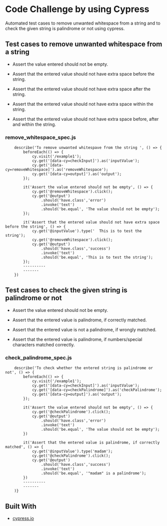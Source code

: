 # Code Challenge by using Cypress

Automated test cases to remove unwanted whitespace from a string and to check the given string is palindrome or not using cypress.

## Test cases to remove unwanted whitespace from a string

- Assert the value entered should not be empty.

- Assert that the entered value should not have extra space before the string.

- Assert that the entered value should not have extra space after the string.

- Assert that the entered value should not have extra space within the string.

- Assert that the entered value should not have extra space before, after and within the string.

### remove_whitespace_spec.js

```shell
    describe('To remove unwanted whitespave from the string ', () => {
        beforeEach(() => {
            cy.visit('/example1');
            cy.get('[data-cy=checkInput]').as('inputValue');
            cy.get('[data-cy=removeWhitespace]').as('removeWhitespace');
            cy.get('[data-cy=output]').as('output');
        });

        it('Assert the value entered should not be empty', () => {
            cy.get('@removeWhitespace').click();
            cy.get('@output')
                .should('have.class','error')
                .invoke('text')
                .should('be.equal', 'The value should not be empty');
        });

        it('Assert that the entered value should not have extra space before the string', () => {
            cy.get('@inputValue').type('  This is to test the string');
            cy.get('@removeWhitespace').click();
            cy.get('@output')
                .should('have.class','success')
                .invoke('text')
                .should('be.equal', 'This is to test the string');
        });
        ----------
        -------
    })
```

## Test cases to check the given string is palindrome or not

- Assert the value entered should not be empty.

- Assert that the entered value is palindrome, if correctly matched.

- Assert that the entered value is not a palindrome, if wrongly matched.

- Assert that the entered value is palindrome, if numbers/special characters matched correctly.

### check_palindrome_spec.js

```shell
    describe('To check whether the entered string is palindrome or not', () => {
        beforeEach(() => {
            cy.visit('/example1');
            cy.get('[data-cy=checkInput]').as('inputValue');
            cy.get('[data-cy=checkPalindrome]').as('checkPalindrome');
            cy.get('[data-cy=output]').as('output');
        });

        it('Assert the value entered should not be empty', () => {
            cy.get('@checkPalindrome').click();
            cy.get('@output')
                .should('have.class','error')
                .invoke('text')
                .should('be.equal', 'The value should not be empty');
        })

        it('Assert that the entered value is palindrome, if correctly matched', () => {
            cy.get('@inputValue').type('madam');
            cy.get('@checkPalindrome').click();
            cy.get('@output')
                .should('have.class','success')
                .invoke('text')
                .should('be.equal', '"madam" is a palindrome');
        })
        ----------
        -------
    )}
```

## Built With

- [cypress.io](https://www.cypress.io/)
